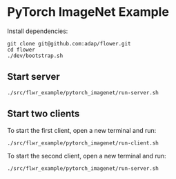 # PyTorch ImageNet Example

Install dependencies:

```shell
git clone git@github.com:adap/flower.git
cd flower
./dev/bootstrap.sh
```

## Start server

```shell
./src/flwr_example/pytorch_imagenet/run-server.sh
```

## Start two clients

To start the first client, open a new terminal and run:

```shell
./src/flwr_example/pytorch_imagenet/run-client.sh
```

To start the second client, open a new terminal and run:

```shell
./src/flwr_example/pytorch_imagenet/run-server.sh
```
